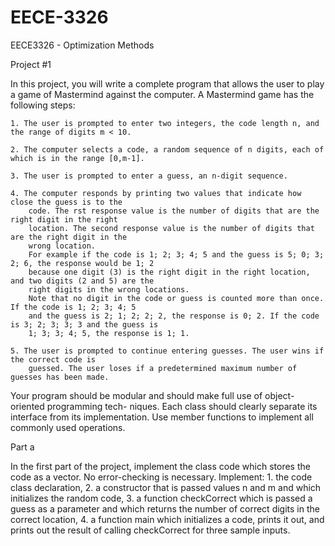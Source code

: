 EECE-3326
=========

EECE3326 - Optimization Methods

Project #1

In this project, you will write a complete program that allows the user to play a game of Mastermind
against the computer. A Mastermind game has the following steps:

	1. The user is prompted to enter two integers, the code length n, and the range of digits m < 10.

	2. The computer selects a code, a random sequence of n digits, each of which is in the range [0,m-1].

 	3. The user is prompted to enter a guess, an n-digit sequence.

	4. The computer responds by printing two values that indicate how close the guess is to the
		code. The rst response value is the number of digits that are the right digit in the right
		location. The second response value is the number of digits that are the right digit in the
		wrong location.
		For example if the code is 1; 2; 3; 4; 5 and the guess is 5; 0; 3; 2; 6, the response would be 1; 2
		because one digit (3) is the right digit in the right location, and two digits (2 and 5) are the
		right digits in the wrong locations.
		Note that no digit in the code or guess is counted more than once. If the code is 1; 2; 3; 4; 5
		and the guess is 2; 1; 2; 2; 2, the response is 0; 2. If the code is 3; 2; 3; 3; 3 and the guess is
		1; 3; 3; 4; 5, the response is 1; 1.

	5. The user is prompted to continue entering guesses. The user wins if the correct code is
		guessed. The user loses if a predetermined maximum number of guesses has been made.

Your program should be modular and should make full use of object-oriented programming tech-
niques. Each class should clearly separate its interface from its implementation. Use member
functions to implement all commonly used operations.

Part a

In the first part of the project, implement the class code which stores the code as a vector. No
error-checking is necessary. Implement:
	1. the code class declaration,
	2. a constructor that is passed values n and m and which initializes the random code,
	3. a function checkCorrect which is passed a guess as a parameter and which returns the
		number of correct digits in the correct location,
	4. a function main which initializes a code, prints it out, and prints out the result of calling
		checkCorrect for three sample inputs.